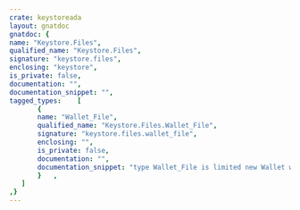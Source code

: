 ```yaml
---
crate: keystoreada
layout: gnatdoc
gnatdoc: {
name: "Keystore.Files",
qualified_name: "Keystore.Files",
signature: "keystore.files",
enclosing: "keystore",
is_private: false,
documentation: "",
documentation_snippet: "",
tagged_types:    [
       {
       name: "Wallet_File",
       qualified_name: "Keystore.Files.Wallet_File",
       signature: "keystore.files.wallet_file",
       enclosing: "",
       is_private: false,
       documentation: "",
       documentation_snippet: "type Wallet_File is limited new Wallet with private;",
       }   ,
   ]
,}
---
```

